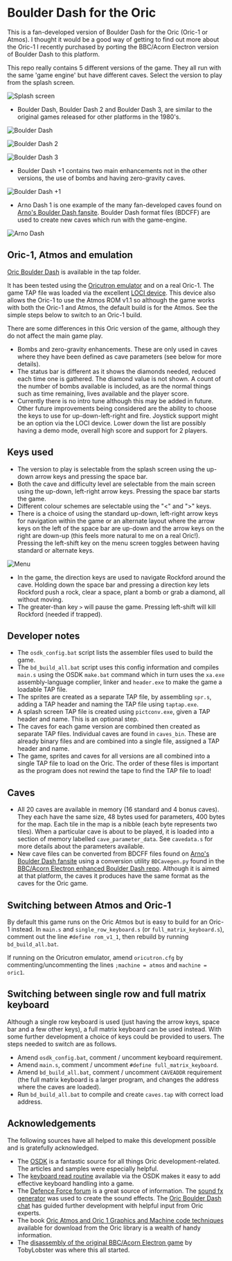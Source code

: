 # Boulder Dash for the Oric
This is a fan-developed version of Boulder Dash for the Oric (Oric-1 or Atmos).
I thought it would be a good way of getting to find out more about the Oric-1 I recently purchased by porting the BBC/Acorn Electron version of Boulder Dash to this platform.

This repo really contains 5 different versions of the game. They all run with the same 'game engine' but have different caves. Select the version to play from the splash screen.

![Splash screen](./docs/BDver.png)

- Boulder Dash, Boulder Dash 2 and Boulder Dash 3, are similar to the original games released for other platforms in the 1980's.

![Boulder Dash](./docs/BD1.png)

![Boulder Dash 2](./docs/BD2.png)

![Boulder Dash 3](./docs/BD3.png)

- Boulder Dash +1 contains two main enhancements not in the other versions, the use of bombs and having zero-gravity caves.

![Boulder Dash +1](./docs/BDP1.png)

- Arno Dash 1 is one example of the many fan-developed caves found on [Arno's Boulder Dash fansite](https://www.boulder-dash.nl/). Boulder Dash format files (BDCFF) are used to create new caves which run with the game-engine.

![Arno Dash](./docs/AD1.png)


## Oric-1, Atmos and emulation
[Oric Boulder Dash](./tap/BOULDERDASH.tap) is available in the tap folder.

It has been tested using the [Oricutron emulator](https://osdk.org/index.php?page=documentation&subpage=oricutron) and on a real Oric-1. The game TAP file was loaded via the excellent [LOCI device](https://github.com/sodiumlb/loci-hardware/wiki/LOCI-User-Manual). This device also allows the Oric-1 to use the Atmos ROM v1.1 so although the game works with both the Oric-1 and Atmos, the default build is for the Atmos. See the simple steps below to switch to an Oric-1 build.

There are some differences in this Oric version of the game, although they do not affect the main game play.
- Bombs and zero-gravity enhancements. These are only used in caves where they have been defined as cave parameters (see below for more details).
- The status bar is different as it shows the diamonds needed, reduced each time one is gathered. The diamond value is not shown. A count of the number of bombs available is included, as are the normal things such as time remaining, lives available and the player score.
- Currently there is no intro tune although this may be added in future. Other future improvements being considered are the ability to choose the keys to use for up-down-left-right and fire. Joystick support might be an option via the LOCI device. Lower down the list are possibly having a demo mode, overall high score and support for 2 players.

## Keys used
- The version to play is selectable from the splash screen using the up-down arrow keys and pressing the space bar.
- Both the cave and difficulty level are selectable from the main screen using the up-down, left-right arrow keys. Pressing the space bar starts the game.
- Different colour schemes are selectable using the "<" and ">" keys.
- There is a choice of using the standard up-down, left-right arrow keys for navigation within the game or an alternate layout where the arrow keys on the left of the space bar are up-down and the arrow keys on the right are down-up (this feels more natural to me on a real Oric!). Pressing the left-shift key on the menu screen toggles between having standard or alternate keys.

![Menu](./docs/MENU.png)

- In the game, the direction keys are used to navigate Rockford around the cave. Holding down the space bar and pressing a direction key lets Rockford push a rock, clear a space, plant a bomb or grab a diamond, all without moving.
- The greater-than key `>` will pause the game. Pressing left-shift will kill Rockford (needed if trapped).

## Developer notes
- The `osdk_config.bat` script lists the assembler files used to build the game.
- The `bd_build_all.bat` script uses this config information and compiles `main.s` using the OSDK `make.bat` command which in turn uses the `xa.exe` assembly-language complier, linker and `header.exe` to make the game a loadable TAP file.
- The sprites are created as a separate TAP file, by assembling `spr.s`, adding a TAP header and naming the TAP file using `taptap.exe`.
- A splash screen TAP file is created using `pictconv.exe`, given a TAP header and name. This is an optional step.
- The caves for each game version are combined then created as separate TAP files. Individual caves are found in `caves_bin`. These are already binary files and are combined into a single file, assigned a TAP header and name.
- The game, sprites and caves for all versions are all combined into a single TAP file to load on the Oric. The order of these files is important as the program does not rewind the tape to find the TAP file to load!

## Caves
- All 20 caves are available in memory (16 standard and 4 bonus caves). They each have the same size, 48 bytes used for parameters, 400 bytes for the map. Each tile in the map is a nibble (each byte represents two tiles). When a particular cave is about to be played, it is loaded into a section of memory labelled `cave_parameter_data`. See `cavedata.s` for more details about the parameters available. 
- New cave files can be converted from BDCFF files found on [Arno's Boulder Dash fansite](https://www.boulder-dash.nl/) using a conversion utility `BDCavegen.py` found in the [BBC/Acorn Electron enhanced Boulder Dash repo](https://github.com/raspberrypioneer/BoulderDash). Although it is aimed at that platform, the caves it produces have the same format as the caves for the Oric game.

## Switching between Atmos and Oric-1
By default this game runs on the Oric Atmos but is easy to build for an Oric-1 instead. In `main.s` and `single_row_keyboard.s` (or `full_matrix_keyboard.s`), comment out the line `#define rom_v1_1`, then rebuild by running `bd_build_all.bat`.

If running on the Oricutron emulator, amend `oricutron.cfg` by commenting/uncommenting the lines `;machine = atmos` and `machine = oric1`.

## Switching between single row and full matrix keyboard
Although a single row keyboard is used (just having the arrow keys, space bar and a few other keys), a full matrix keyboard can be used instead. With some further development a choice of keys could be provided to users. The steps needed to switch are as follows.
- Amend `osdk_config.bat`, comment / uncomment keyboard requirement.
- Amend `main.s`, comment / uncomment `#define full_matrix_keyboard`.
- Amend `bd_build_all.bat`, comment / uncomment `CAVEADDR` requirement (the full matrix keyboard is a larger program, and changes the address where the caves are loaded).
- Run `bd_build_all.bat` to compile and create `caves.tap` with correct load address.

## Acknowledgements
The following sources have all helped to make this development possible and is gratefully acknowledged.
- The [OSDK](https://osdk.org/index.php) is a fantastic source for all things Oric development-related. The articles and samples were especially helpful.
- The [keyboard read routine](https://github.com/Oric-Software-Development-Kit/Oric-Software/tree/master/routines/single_row_keyboard_read) available via the OSDK makes it easy to add effective keyboard handling into a game.
- The [Defence Force forum](https://forum.defence-force.org/index.php) is a great source of information. The [sound fx generator](https://forum.defence-force.org/viewtopic.php?t=2280) was used to create the sound effects. The [Oric Boulder Dash chat](https://forum.defence-force.org/viewtopic.php?t=2714) has guided further development with helpful input from Oric experts.
- The book [Oric Atmos and Oric 1 Graphics and Machine code techniques](https://library.defence-force.org/index.php?content=any&type=book&author=GeoffPhillips&page=books) available for download from the Oric library is a wealth of handy information.
- The [disassembly of the original BBC/Acorn Electron game](https://github.com/TobyLobster/Boulderdash) by TobyLobster was where this all started.
